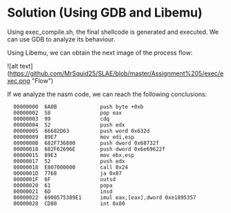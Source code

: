 # Solution (Using GDB and Libemu)

Using exec_compile.sh, the final shellcode is generated and executed. We can use GDB to analyze its behaviour. 

Using Libemu, we can obtain the next image of the process flow:

![alt text] (https://github.com/MrSquid25/SLAE/blob/master/Assignment%205/exec/exec.png "Flow")

If we analyze the nasm code, we can reach the following conclusions:

      00000000  6A0B              push byte +0xb
      00000002  58                pop eax
      00000003  99                cdq
      00000004  52                push edx
      00000005  66682D63          push word 0x632d
      00000009  89E7              mov edi,esp
      0000000B  682F736800        push dword 0x68732f
      00000010  682F62696E        push dword 0x6e69622f
      00000015  89E3              mov ebx,esp
      00000017  52                push edx
      00000018  E807000000        call 0x24
      0000001D  7768              ja 0x87
      0000001F  6F                outsd
      00000020  61                popa
      00000021  6D                insd
      00000022  6900575389E1      imul eax,[eax],dword 0xe1895357
      00000028  CD80              int 0x80
